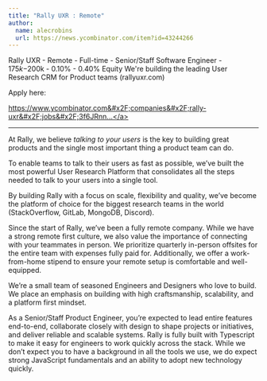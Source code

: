 ```yaml
---
title: "Rally UXR : Remote"
author:
  name: alecrobins
  url: https://news.ycombinator.com/item?id=43244266
---
```

Rally UXR - Remote - Full-time - Senior&#x2F;Staff Software Engineer - $175k-$200k - 0.10% - 0.40% Equity
We&#x27;re building the leading User Research CRM for Product teams (rallyuxr.com)

Apply here:

<a href="https:&#x2F;&#x2F;www.ycombinator.com&#x2F;companies&#x2F;rally-uxr&#x2F;jobs&#x2F;3f6JRnn-senior-staff-software-engineer-product">https:&#x2F;&#x2F;www.ycombinator.com&#x2F;companies&#x2F;rally-uxr&#x2F;jobs&#x2F;3f6JRnn...</a>

--------

At Rally, we believe *talking to your users* is the key to building great products and the single most important thing a product team can do.

To enable teams to talk to their users as fast as possible, we’ve built the most powerful User Research Platform that consolidates all the steps needed to talk to your users into a single tool.

By building Rally with a focus on scale, flexibility and quality, we’ve become the platform of choice for the biggest research teams in the world (StackOverflow, GitLab, MongoDB, Discord).

Since the start of Rally, we’ve been a fully remote company. While we have a strong remote first culture, we also value the importance of connecting with your teammates in person. We prioritize quarterly in-person offsites for the entire team with expenses fully paid for. Additionally, we offer a work-from-home stipend to ensure your remote setup is comfortable and well-equipped.

We’re a small team of seasoned Engineers and Designers who love to build. We place an emphasis on building with high craftsmanship, scalability, and a platform first mindset.

As a Senior&#x2F;Staff Product Engineer, you’re expected to lead entire features end-to-end, collaborate closely with design to shape projects or initiatives, and deliver reliable and scalable systems. Rally is fully built with Typescript to make it easy for engineers to work quickly across the stack. While we don’t expect you to have a background in all the tools we use, we do expect strong JavaScript fundamentals and an ability to adopt new technology quickly.
<JobApplication />
